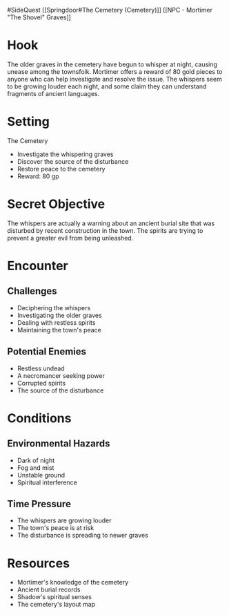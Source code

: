 #SideQuest 
[[Springdoor#The Cemetery (Cemetery)]]
[[NPC - Mortimer "The Shovel" Graves]]

# Hook
The older graves in the cemetery have begun to whisper at night, causing unease among the townsfolk. Mortimer offers a reward of 80 gold pieces to anyone who can help investigate and resolve the issue. The whispers seem to be growing louder each night, and some claim they can understand fragments of ancient languages.

# Setting
The Cemetery
- Investigate the whispering graves
- Discover the source of the disturbance
- Restore peace to the cemetery
- Reward: 80 gp

# Secret Objective
The whispers are actually a warning about an ancient burial site that was disturbed by recent construction in the town. The spirits are trying to prevent a greater evil from being unleashed.

# Encounter

## Challenges
- Deciphering the whispers
- Investigating the older graves
- Dealing with restless spirits
- Maintaining the town's peace

## Potential Enemies
- Restless undead
- A necromancer seeking power
- Corrupted spirits
- The source of the disturbance

# Conditions

## Environmental Hazards
- Dark of night
- Fog and mist
- Unstable ground
- Spiritual interference

## Time Pressure
- The whispers are growing louder
- The town's peace is at risk
- The disturbance is spreading to newer graves

# Resources
- Mortimer's knowledge of the cemetery
- Ancient burial records
- Shadow's spiritual senses
- The cemetery's layout map 